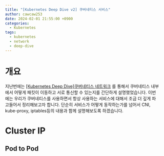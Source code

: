 ```yaml
---
title: "[Kubernetes Deep Dive v2] 쿠버네티스 서비스"
author: cawcaw253
date: 2024-02-01 21:55:00 +0900
categories:
  - Kubernetes
tags:
  - kubernetes
  - network
  - deep-dive
---
```

# 개요

지난번에는 [[Kubernetes Deep Dive]쿠버네티스 네트워크](https://blog.cawcaw253.com/posts/kubernetes-pod-network/) 를 통해서 쿠버네티스 내부에서 어떻게 패킷이 이동하고 서로 통신할 수 있는지를 간단하게 설명했었습니다.
이번에는 우리가 쿠버네티스를 사용하면서 항상 사용하는 서비스에 대해서 조금 더 깊게 파고들어서 정리해보고자 합니다.
단순히 서비스가 어떻게 동작하는가를 넘어서 CNI, kube-proxy, iptables등의 내용과 함께 설명해보도록 하겠습니다.

# Cluster IP

## Pod to Pod
